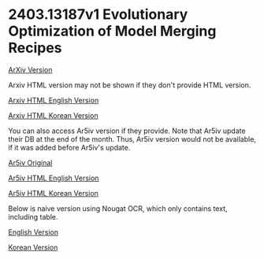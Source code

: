 # 2403.13187v1 Evolutionary Optimization of Model Merging Recipes

[ArXiv Version](https://arxiv.org/abs/2403.13187v1)

Arxiv HTML version may not be shown if they don't provide HTML version.

[Arxiv HTML English Version](https://raw.githack.com/kh-kim/arxiv-translator/master/papers/2403.13187v1/paper.raw.en.html)

[Arxiv HTML Korean Version](https://raw.githack.com/kh-kim/arxiv-translator/master/papers/2403.13187v1/paper.raw.ko.html)

You can also access Ar5iv version if they provide.
Note that Ar5iv update their DB at the end of the month.
Thus, Ar5iv version would not be available, if it was added before Ar5iv's update.

[Ar5iv Original](https://ar5iv.org/abs/2403.13187v1)

[Ar5iv HTML English Version](https://raw.githack.com/kh-kim/arxiv-translator/master/papers/2403.13187v1/paper.ar5iv.en.html)

[Ar5iv HTML Korean Version](https://raw.githack.com/kh-kim/arxiv-translator/master/papers/2403.13187v1/paper.ar5iv.ko.html)

Below is naive version using Nougat OCR, which only contains text, including table.

[English Version](https://raw.githack.com/kh-kim/arxiv-translator/master/papers/2403.13187v1/paper.en.html)

[Korean Version](https://raw.githack.com/kh-kim/arxiv-translator/master/papers/2403.13187v1/paper.ko.html)